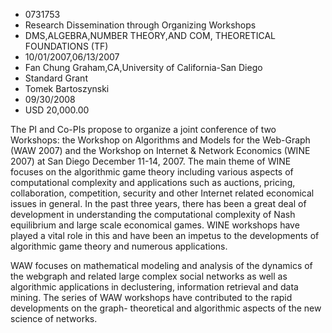 
* 0731753
* Research Dissemination through Organizing Workshops
* DMS,ALGEBRA,NUMBER THEORY,AND COM, THEORETICAL FOUNDATIONS (TF)
* 10/01/2007,06/13/2007
* Fan Chung Graham,CA,University of California-San Diego
* Standard Grant
* Tomek Bartoszynski
* 09/30/2008
* USD 20,000.00

The PI and Co-PIs propose to organize a joint conference of two Workshops: the
Workshop on Algorithms and Models for the Web-Graph (WAW 2007) and the Workshop
on Internet & Network Economics (WINE 2007) at San Diego December 11-14, 2007.
The main theme of WINE focuses on the algorithmic game theory including various
aspects of computational complexity and applications such as auctions, pricing,
collaboration, competition, security and other Internet related economical
issues in general. In the past three years, there has been a great deal of
development in understanding the computational complexity of Nash equilibrium
and large scale economical games. WINE workshops have played a vital role in
this and have been an impetus to the developments of algorithmic game theory and
numerous applications.

WAW focuses on mathematical modeling and analysis of the dynamics of the
webgraph and related large complex social networks as well as algorithmic
applications in declustering, information retrieval and data mining. The series
of WAW workshops have contributed to the rapid developments on the graph-
theoretical and algorithmic aspects of the new science of networks.


